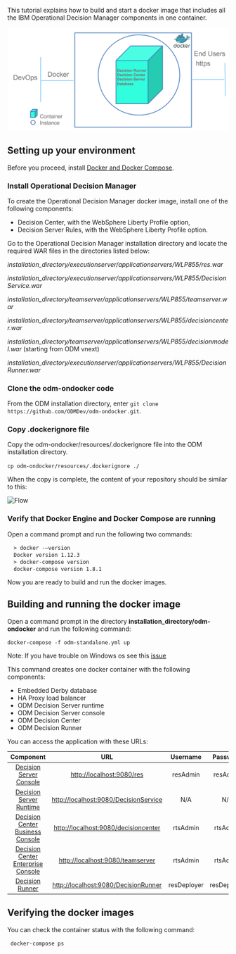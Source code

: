 
This tutorial explains how to build and start a docker image that includes all the IBM Operational Decision Manager components in one container. 



![Flow](images/StandaloneFig01.png)



## Setting up your environment

Before you proceed, install [Docker and Docker Compose](https://docs.docker.com/compose/#installation-and-set-up).

### Install Operational Decision Manager
To create the Operational Decision Manager docker image, install one of the following components:         
* Decision Center, with the WebSphere Liberty Profile option,
* Decision Server Rules, with the WebSphere Liberty Profile option.

Go to the Operational Decision Manager installation directory and locate the required WAR files in the directories listed below:

*installation_directory/executionserver/applicationservers/WLP855/res.war*

*installation_directory/executionserver/applicationservers/WLP855/DecisionService.war*

*installation_directory/teamserver/applicationservers/WLP855/teamserver.war*

*installation_directory/teamserver/applicationservers/WLP855/decisioncenter.war*

*installation_directory/teamserver/applicationservers/WLP855/decisionmodel.war* (starting from ODM vnext)

*installation_directory/executionserver/applicationservers/WLP855/DecisionRunner.war*

### Clone the odm-ondocker code

From the ODM installation directory, enter ```git clone https://github.com/ODMDev/odm-ondocker.git```.

### Copy .dockerignore file

Copy the odm-ondocker/resources/.dockerignore file into the ODM installation directory.

```cp odm-ondocker/resources/.dockerignore ./```

When the copy is complete, the content of your repository should be similar to this:

![Flow](images/Fig2.png)
### Verify that Docker Engine and Docker Compose are running

Open a command prompt and run the following two commands:    	

  ```
    > docker -–version
    Docker version 1.12.3
    > docker-compose version
    docker-compose version 1.8.1
  ```

Now you are ready to build and run the docker images.

## Building and running the docker image
Open a command prompt in the directory **installation_directory/odm-ondocker** and run the following command:    	

```
docker-compose -f odm-standalone.yml up
```

Note: If you have trouble on Windows os see this [issue](https://github.com/ODMDev/odm-ondocker/issues/100)

This command creates one docker container with the following components:

* Embedded Derby database
* HA Proxy load balancer
* ODM Decision Server runtime
* ODM Decision Server console
* ODM Decision Center
* ODM Decision Runner

You can access the application with these URLs:

|Component|URL|Username|Password|
|:-----:|:-----:|:-----:|:-----:|
| [Decision Server Console](http://localhost:9080/res) | <http://localhost:9080/res> |resAdmin|resAdmin|
| [Decision Server Runtime](http://localhost:9080/DecisionService) |<http://localhost:9080/DecisionService> |N/A|N/A|
| [Decision Center Business Console]( http://localhost:9080/decisioncenter) |  <http://localhost:9080/decisioncenter> |rtsAdmin|rtsAdmin|
| [Decision Center Enterprise Console]( http://localhost:9080/teamserver) |  <http://localhost:9080/teamserver> |rtsAdmin|rtsAdmin|
| [Decision Runner]( http://localhost:9080/DecisionRunner) |  <http://localhost:9080/DecisionRunner> |resDeployer|resDeployer|

## Verifying the docker images

You can check the container status with the following command:
```
 docker-compose ps
```
